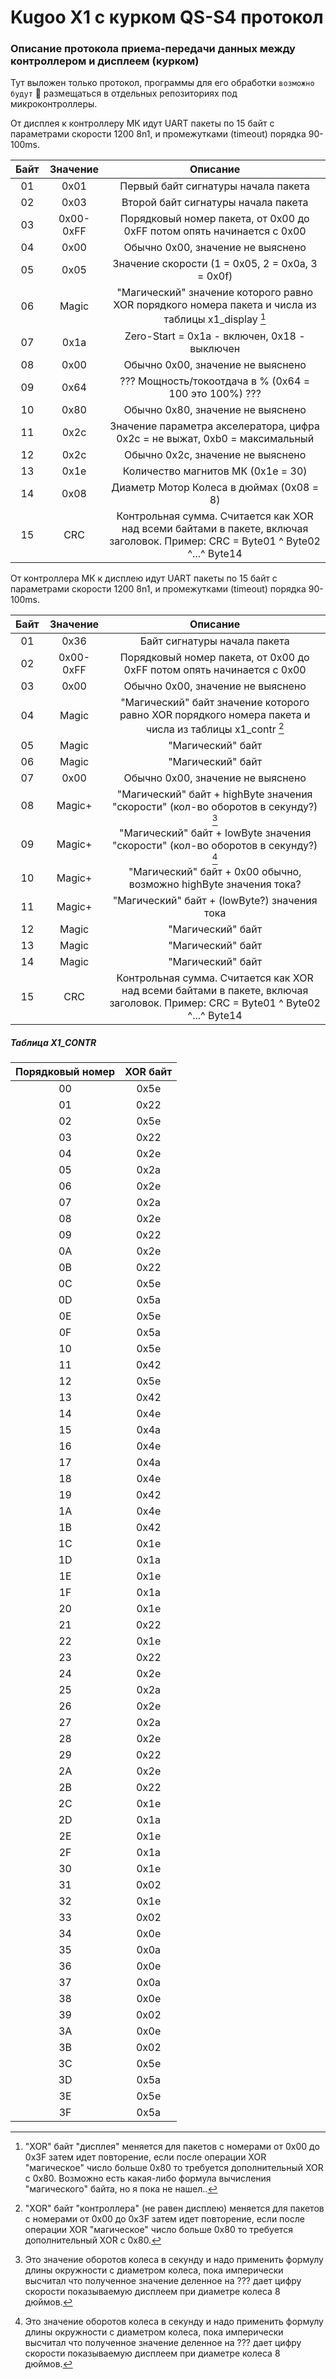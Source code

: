 # Kugoo X1 c курком QS-S4 протокол
### Описание протокола приема-передачи данных между контроллером и дисплеем (курком)

Тут выложен только протокол, программы для его обработки `возможно будут` :shrug: размещаться в отдельных репозиториях под микроконтроллеры.


От дисплея к контроллеру МК идут UART пакеты по 15 байт с параметрами скорости 1200 8n1, и промежутками (timeout) порядка 90-100ms.

| Байт | Значение | Описание |
|:----:|:-------------:|:-----:|
| 01 | 0x01 | Первый байт сигнатуры начала пакета |
| 02 | 0x03 | Второй байт сигнатуры начала пакета |
| 03 | 0x00-0xFF | Порядковый номер пакета, от 0x00 до 0xFF потом опять начинается с 0x00 |
| 04 | 0x00 | Обычно 0x00, значение не выяснено |
| 05 | 0x05 | Значение скорости (1 = 0x05, 2 = 0x0a, 3 = 0x0f) |
| 06 | Magic | "Магический" значение которого равно XOR порядкого номера пакета и числа из таблицы x1_display [^ремарка1] |
| 07 | 0x1a | Zero-Start =  0x1a - включен, 0x18 - выключен |
| 08 | 0x00 | Обычно 0x00, значение не выяснено |
| 09 | 0x64 | ??? Мощность/токоотдача в % (0x64 = 100 это 100%) ??? |
| 10 | 0x80 | Обычно 0x80, значение не выяснено |
| 11 | 0x2c | Значение параметра акселератора, цифра 0x2с = не выжат, 0xb0 = максимальный |
| 12 | 0x2c | Обычно 0x2c, значение не выяснено |
| 13 | 0x1e | Количество магнитов МК (0x1e = 30) |
| 14 | 0x08 | Диаметр Мотор Колеса в дюймах (0x08 = 8) |
| 15 | CRC | Контрольная сумма. Считается как XOR над всеми байтами в пакете, включая заголовок. Пример: CRC = Byte01 ^ Byte02 ^...^ Byte14 |


От контроллера МК к дисплею идут UART пакеты по 15 байт с параметрами скорости 1200 8n1, и промежутками (timeout) порядка 90-100ms.

| Байт | Значение | Описание |
|:----:|:-------------:|:-----:|
| 01 | 0x36 | Байт сигнатуры начала пакета |
| 02 | 0x00-0xFF | Порядковый номер пакета, от 0x00 до 0xFF потом опять начинается с 0x00 |
| 03 | 0x00 | Обычно 0x00, значение не выяснено |
| 04 | Magic | "Магический" байт значение которого равно XOR порядкого номера пакета и числа из таблицы x1_contr [^ремарка3] |
| 05 | Magic | "Магический" байт |
| 06 | Magic | "Магический" байт |
| 07 | 0x00 | Обычно 0x00, значение не выяснено |
| 08 | Magic+ | "Магический" байт + highByte значения "скорости" (кол-во оборотов в секунду?) [^ремарка4] |
| 09 | Magic+ | "Магический" байт + lowByte значения "скорости" (кол-во оборотов в секунду?) [^ремарка4] |
| 10 | Magic+ | "Магический" байт + 0x00 обычно, возможно highByte значения тока? |
| 11 | Magic+ | "Магический" байт + (lowByte?) значения тока |
| 12 | Magic | "Магический" байт |
| 13 | Magic | "Магический" байт |
| 14 | Magic | "Магический" байт |
| 15 | CRC | Контрольная сумма. Считается как XOR над всеми байтами в пакете, включая заголовок. Пример: CRC = Byte01 ^ Byte02 ^...^ Byte14 |

##### Таблица X1_CONTR
| Порядковый номер | XOR байт|
|:----:|:----:|
| 00 | 0x5e |
| 01 | 0x22 |
| 02 | 0x5e |
| 03 | 0x22 |
| 04 | 0x2e |
| 05 | 0x2a |
| 06 | 0x2e |
| 07 | 0x2a |
| 08 | 0x2e |
| 09 | 0x22 |
| 0A | 0x2e |
| 0B | 0x22 |
| 0C | 0x5e |
| 0D | 0x5a |
| 0E | 0x5e |
| 0F | 0x5a |
| 10 | 0x5e |
| 11 | 0x42 |
| 12 | 0x5e |
| 13 | 0x42 |
| 14 | 0x4e |
| 15 | 0x4a |
| 16 | 0x4e |
| 17 | 0x4a |
| 18 | 0x4e |
| 19 | 0x42 |
| 1A | 0x4e |
| 1B | 0x42 |
| 1C | 0x1e |
| 1D | 0x1a |
| 1E | 0x1e |
| 1F | 0x1a |
| 20 | 0x1e |
| 21 | 0x22 |
| 22 | 0x1e |
| 23 | 0x22 |
| 24 | 0x2e |
| 25 | 0x2a |
| 26 | 0x2e |
| 27 | 0x2a |
| 28 | 0x2e |
| 29 | 0x22 |
| 2A | 0x2e |
| 2B | 0x22 |
| 2C | 0x1e |
| 2D | 0x1a |
| 2E | 0x1e |
| 2F | 0x1a |
| 30 | 0x1e |
| 31 | 0x02 |
| 32 | 0x1e |
| 33 | 0x02 |
| 34 | 0x0e |
| 35 | 0x0a |
| 36 | 0x0e |
| 37 | 0x0a |
| 38 | 0x0e |
| 39 | 0x02 |
| 3A | 0x0e |
| 3B | 0x02 |
| 3C | 0x5e |
| 3D | 0x5a |
| 3E | 0x5e |
| 3F | 0x5a |





[^ремарка1]: "XOR" байт "дисплея" меняется для пакетов с номерами от 0x00 до 0x3F затем идет повторение, если после операции XOR "магическое" число больше 0x80 то требуется дополнительный XOR с 0x80. Возможно есть какая-либо формула вычисления "магического" байта, но я пока не нашел.. 
[^ремарка3]: "XOR" байт "контроллера" (не равен дисплею) меняется для пакетов с номерами от 0x00 до 0x3F затем идет повторение, если после операции XOR "магическое" число больше 0x80 то требуется дополнительный XOR с 0x80.
[^ремарка4]: Это значение оборотов колеса в секунду и надо применить формулу длины окружности с диаметром колеса, пока имперически высчитал что полученное значение деленное на ??? дает цифру скорости показываемую дисплеем при диаметре колеса 8 дюймов.

